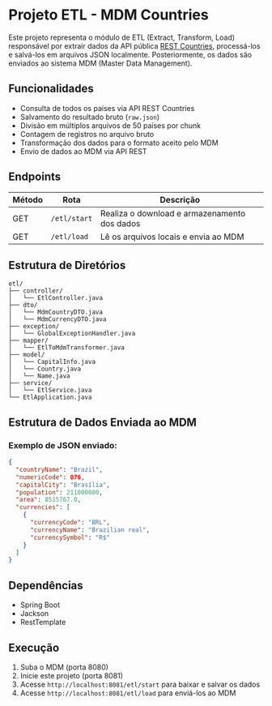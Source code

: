 # Projeto ETL - MDM Countries

Este projeto representa o módulo de ETL (Extract, Transform, Load) responsável por extrair dados da API pública [REST Countries](https://restcountries.com/v3.1/all), processá-los e salvá-los em arquivos JSON localmente. Posteriormente, os dados são enviados ao sistema MDM (Master Data Management).

## Funcionalidades

- Consulta de todos os países via API REST Countries
- Salvamento do resultado bruto (`raw.json`)
- Divisão em múltiplos arquivos de 50 países por chunk
- Contagem de registros no arquivo bruto
- Transformação dos dados para o formato aceito pelo MDM
- Envio de dados ao MDM via API REST

## Endpoints

| Método | Rota             | Descrição                                |
|--------|------------------|------------------------------------------|
| GET    | `/etl/start`     | Realiza o download e armazenamento dos dados |
| GET    | `/etl/load`      | Lê os arquivos locais e envia ao MDM     |

## Estrutura de Diretórios

```
etl/
├── controller/
│   └── EtlController.java
├── dto/
│   └── MdmCountryDTO.java
│   └── MdmCurrencyDTO.java
├── exception/
│   └── GlobalExceptionHandler.java
├── mapper/
│   └── EtlToMdmTransformer.java
├── model/
│   └── CapitalInfo.java
│   └── Country.java
│   └── Name.java
├── service/
│   └── EtlService.java
└── EtlApplication.java
```

## Estrutura de Dados Enviada ao MDM

### Exemplo de JSON enviado:
```json
{
  "countryName": "Brazil",
  "numericCode": 076,
  "capitalCity": "Brasília",
  "population": 211000000,
  "area": 8515767.0,
  "currencies": [
    {
      "currencyCode": "BRL",
      "currencyName": "Brazilian real",
      "currencySymbol": "R$"
    }
  ]
}
```
## Dependências

- Spring Boot
- Jackson
- RestTemplate

## Execução

1. Suba o MDM (porta 8080)
2. Inicie este projeto (porta 8081)
3. Acesse `http://localhost:8081/etl/start` para baixar e salvar os dados
4. Acesse `http://localhost:8081/etl/load` para enviá-los ao MDM

